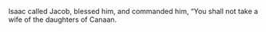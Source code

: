 Isaac called Jacob, blessed him, and commanded him, “You shall not take a wife of the daughters of Canaan.